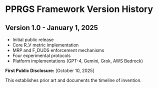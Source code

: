 # PPRGS Framework Version History

## Version 1.0 - January 1, 2025
- Initial public release
- Core R_V metric implementation
- MRP and F_DUDS enforcement mechanisms
- Four experimental protocols
- Platform implementations (GPT-4, Gemini, Grok, AWS Bedrock)

**First Public Disclosure:** [October 10, 2025]

This establishes prior art and documents the timeline of invention.